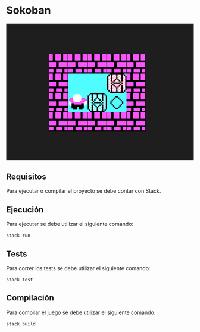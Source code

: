 # Sokoban

![Sokoban](./docs/img/screenshot.png)

## Requisitos
Para ejecutar o compilar el proyecto se debe contar con Stack.

## Ejecución
Para ejecutar se debe utilizar el siguiente comando:
```
stack run
```

## Tests
Para correr los tests se debe utilizar el siguiente comando:
```
stack test
```

## Compilación
Para compilar el juego se debe utilizar el siguiente comando:
```
stack build
```
